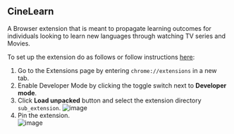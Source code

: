 ## CineLearn

A Browser extension that is meant to propagate learning outcomes for individuals looking to learn new languages through watching TV series and Movies.


To set up the extension do as follows or follow instructions [here](https://developer.chrome.com/docs/extensions/mv3/getstarted/development-basics/):  
 1. Go to the Extensions page by entering `chrome://extensions` in a new tab.  
 2. Enable Developer Mode by clicking the toggle switch next to **Developer mode**.
 3. Click **Load unpacked** button and select the extension directory `sub_extension`.
 ![image](https://user-images.githubusercontent.com/25376671/233812183-080a6064-61fc-4263-99f0-3a8dd4ef2949.png)
 4. Pin the extension.  
 ![image](https://user-images.githubusercontent.com/25376671/233812193-fa71f8ad-1cfb-4c60-94f2-8e1d9da78080.png)

